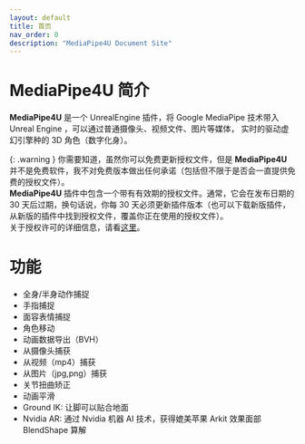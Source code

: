 ```yaml
---
layout: default
title: 首页
nav_order: 0
description: "MediaPipe4U Document Site"
---
```


# MediaPipe4U 简介

**MediaPipe4U** 是一个 UnrealEngine 插件，将 Google MediaPipe 技术带入 Unreal Engine ，可以通过普通摄像头、视频文件、图片等媒体，
实时的驱动虚幻引擎种的 3D 角色（数字化身）。 

{: .warning }
你需要知道，虽然你可以免费更新授权文件，但是 **MediaPipe4U** 并不是免费软件，我不对免费版本做出任何承诺（包括但不限于是否会一直提供免费的授权文件）。   
**MediaPipe4U** 插件中包含一个带有有效期的授权文件。通常，它会在发布日期的 30 天后过期，换句话说，你每 30 天必须更新插件版本（也可以下载新版插件，从新版的插件中找到授权文件，覆盖你正在使用的授权文件）。      
关于授权许可的详细信息，请看[这里](./licensing)。


# 功能

- 全身/半身动作捕捉
- 手指捕捉
- 面容表情捕捉
- 角色移动
- 动画数据导出（BVH）
- 从摄像头捕获
- 从视频（mp4）捕获
- 从图片（jpg,png）捕获
- 关节扭曲矫正
- 动画平滑
- Ground IK: 让脚可以贴合地面
- Nvidia AR: 通过 Nvidia 机器 AI 技术，获得媲美苹果 Arkit 效果面部 BlendShape 算解

